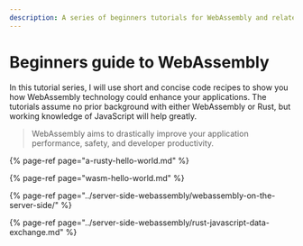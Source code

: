 ```yaml
---
description: A series of beginners tutorials for WebAssembly and related technologies.
---
```


# Beginners guide to WebAssembly

In this tutorial series, I will use short and concise code recipes to show you how WebAssembly technology could enhance your applications. The tutorials assume no prior background with either WebAssembly or Rust, but working knowledge of JavaScript will help greatly.

> WebAssembly aims to drastically improve your application performance, safety, and developer productivity.

{% page-ref page="a-rusty-hello-world.md" %}

{% page-ref page="wasm-hello-world.md" %}

{% page-ref page="../server-side-webassembly/webassembly-on-the-server-side/" %}

{% page-ref page="../server-side-webassembly/rust-javascript-data-exchange.md" %}



